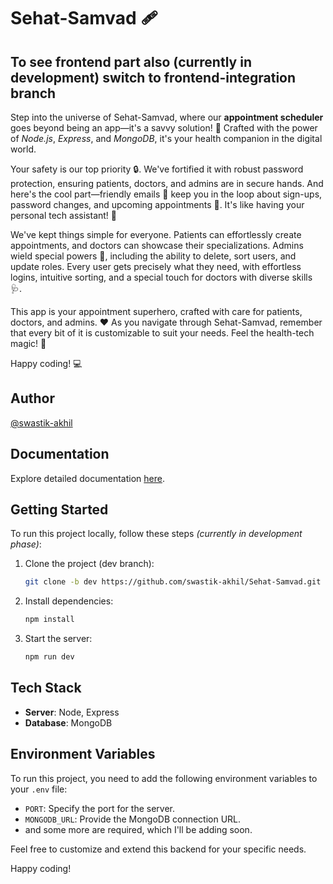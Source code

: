 # Sehat-Samvad 🩹 
## To see frontend part also (currently in development) switch to frontend-integration branch

Step into the universe of Sehat-Samvad, where our **appointment scheduler** goes beyond being an app—it's a savvy solution! 🚀 Crafted with the power of *Node.js*, *Express*, and *MongoDB*, it's your health companion in the digital world.

Your safety is our top priority 🔒. We've fortified it with robust password protection, ensuring patients, doctors, and admins are in secure hands. And here's the cool part—friendly emails 📧 keep you in the loop about sign-ups, password changes, and upcoming appointments 📅. It's like having your personal tech assistant! 🤖

We've kept things simple for everyone. Patients can effortlessly create appointments, and doctors can showcase their specializations. Admins wield special powers 👑, including the ability to delete, sort users, and update roles. Every user gets precisely what they need, with effortless logins, intuitive sorting, and a special touch for doctors with diverse skills 🩺.

This app is your appointment superhero, crafted with care for patients, doctors, and admins. ❤️ As you navigate through Sehat-Samvad, remember that every bit of it is customizable to suit your needs. Feel the health-tech magic! 🌟

Happy coding! 💻







## Author

[@swastik-akhil](https://github.com/swastik-akhil)

## Documentation

Explore detailed documentation [here](https://documenter.getpostman.com/view/29198187/2s9YRDzAVn).

## Getting Started

To run this project locally, follow these steps
*(currently in development phase)*:

1. Clone the project (dev branch):

    ```bash
    git clone -b dev https://github.com/swastik-akhil/Sehat-Samvad.git
    ```

2. Install dependencies:

    ```bash
    npm install
    ```

3. Start the server:

    ```bash
    npm run dev
    ```

## Tech Stack

- **Server**: Node, Express
- **Database**: MongoDB

## Environment Variables

To run this project, you need to add the following environment variables to your `.env` file:

- `PORT`: Specify the port for the server.
- `MONGODB_URL`: Provide the MongoDB connection URL.
- and some more are required, which I'll be adding soon.
  

Feel free to customize and extend this backend for your specific needs.

Happy coding!
